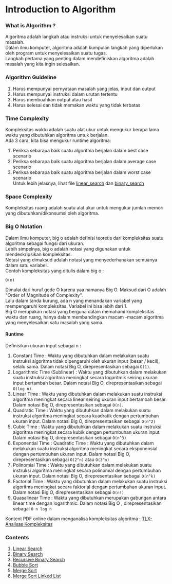 # Introduction to Algorithm

### What is Algorithm ?
Algoritma adalah langkah atau instruksi untuk menyelesaikan suatu masalah.      
Dalam ilmu komputer, algoritma adalah kumpulan langkah yang diperlukan oleh program untuk menyelesaikan suatu tugas.   
Langkah pertama yang penting dalam mendefiniskan algoritma adalah masalah yang kita ingin selesaikan.   

### Algorithm Guideline
1. Harus mempunyai pernyataan masalah yang jelas, input dan output
2. Harus mempunyai instruksi dalam urutan tertentu
3. Harus membuahkan output atau hasil
4. Harus selesai dan tidak memakan waktu yang tidak terbatas

### Time Complexity
Kompleksitas waktu adalah suatu alat ukur untuk mengukur berapa lama waktu yang dibutuhkan algoritma untuk berjalan.   
Ada 3 cara, kita bisa mengukur runtime algoritma:    
1. Periksa sebarapa baik suatu algoritma berjalan dalam best case scenario 
2. Periksa sebarapa baik suatu algoritma berjalan dalam average case scenario
3. Periksa sebarapa baik suatu algoritma berjalan dalam worst case scenario            
Untuk lebih jelasnya, lihat file [linear_search](./linear_search.py) dan [binary_search](./binary_search.py)

### Space Complexity
Kompleksitas ruang adalah suatu alat ukur untuk mengukur jumlah memori yang dibutuhkan/dikonsumsi oleh algoritma.

### Big O Notation    
Dalam ilmu komputer, big o adalah definisi teoretis dari kompleksitas suatu algoritma sebagai fungsi dari ukuran.  
Lebih simpelnya, big o adalah notasi yang digunakan untuk mendeskripsikan kompleksitas.   
Notasi yang dimaksud adalah notasi yang menyederhanakan semuanya dalam satu variabel.   
Contoh kompleksitas yang ditulis dalam big o :    
```
O(n) 
```
Dimulai dari huruf gede O karena yaa namanya Big O. Maksud dari O adalah "Order of Magnitude of Complexity".   
Lalu dalam tanda kurung, ada n yang menandakan variabel yang mempengaruhi kompleksitas. Variabel ini bisa lebih dari 1.  
Big O merupakan notasi yang berguna dalam memahami kompleksitas waktu dan ruang, hanya dalam membandingkan macam -macam algoritma yang menyelesaikan satu masalah yang sama.   
#### Runtime
Definisikan ukuran input sebagai n :   
1. Constant Time : Waktu yang dibutuhkan dalam melakukan suatu instruksi algoritma tidak dipengaruhi oleh ukuran input (besar / kecil), selalu sama. Dalam notasi Big O, direpresentasikan sebagai ```O(1)```.
2. Logarithmic Time (Sublinear) : Waktu yang dibutuhkan dalam melakukan suatu instruksi algoritma meningkat secara logaritmik seiring ukuran input bertambah besar. Dalam notasi Big O, direpresentasikan sebagai ```O(log n)```.
3. Linear Time : Waktu yang dibutuhkan dalam melakukan suatu instruksi algoritma meningkat secara linear seiring ukuran input bertambah besar. Dalam notasi Big O, direpresentasikan sebagai ```O(n)```.
4. Quadratic Time : Waktu yang dibutuhkan dalam melakukan suatu instruksi algoritma meningkat secara kuadratik dengan 
pertumbuhan ukuran input. Dalam notasi Big O, direpresentasikan sebagai ```O(n^2)```
5. Cubic Time : Waktu yang dibutuhkan dalam melakukan suatu instruksi algoritma meningkat secara kubik dengan pertumbuhan ukuran input. Dalam notasi Big O, direpresentasikan sebagai ```O(n^3)```
6. Exponential Time : Quadratic Time : Waktu yang dibutuhkan dalam melakukan suatu instruksi algoritma meningkat secara eksponensial dengan pertumbuhan ukuran input. Dalam notasi Big O, direpresentasikan sebagai ```O(2^n)``` atau ```O(3^n)```
7. Polinomial Time : Waktu yang dibutuhkan dalam melakukan suatu instruksi algoritma meningkat secara polinomial dengan pertumbuhan ukuran input. Dalam notasi Big O, direpresentasikan sebagai ```O(n^k)```
8. Factorial Time : Waktu yang dibutuhkan dalam melakukan suatu instruksi algoritma meningkat secara faktorial dengan pertumbuhan ukuran input. Dalam notasi Big O, direpresentasikan sebagai ```O(n!)```
9. Quasalinear Time : Waktu yang dibutuhkan merupakan gabungan antara linear time dengan logarithmic. Dalam notasi Big O , direpresentasikan sebagai ```O n log n```

Kontent PDF online dalam menganalisa kompleksitas algoritma : [TLX-Analisas Kompleksitas](https://raw.githubusercontent.com/ia-toki/training-gate-id-pdf/master/pemrograman-dasar-cpp_08-analisis-kompleksitas.pdf)

### Contents
1. [Linear Search](./linear_search.py)          
2. [Binary Search](./binary_search.py)                    
3. [Recursive Binary Search](./recursive_binary_search.py)            
4. [Bubble Sort](./bubble_sort.py)                
5. [Merge Sort](./merge_sort.py)       
6. [Merge Sort Linked List](./merge_sort.sll.py)

